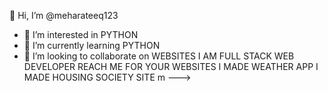  👋 Hi, I’m @meharateeq123
- 👀 I’m interested in PYTHON
- 🌱 I’m currently learning PYTHON
- 💞️ I’m looking to collaborate on WEBSITES
I AM FULL STACK WEB DEVELOPER REACH ME FOR YOUR WEBSITES
I MADE WEATHER APP
I MADE HOUSING SOCIETY SITE
m
--->
